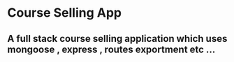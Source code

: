 # Course Selling App

## A full stack course selling application which uses mongoose , express , routes exportment etc ...